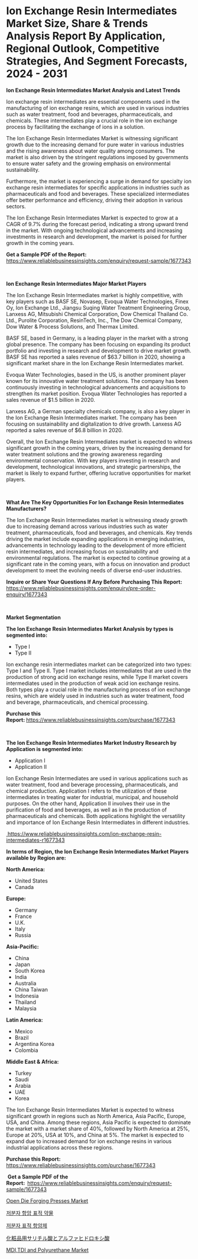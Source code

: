 <p><h1>Ion Exchange Resin Intermediates Market Size, Share & Trends Analysis Report By Application, Regional Outlook, Competitive Strategies, And Segment Forecasts, 2024 - 2031</h1></p><p><strong>Ion Exchange Resin Intermediates Market Analysis and Latest Trends</strong></p>
<p><p>Ion exchange resin intermediates are essential components used in the manufacturing of ion exchange resins, which are used in various industries such as water treatment, food and beverages, pharmaceuticals, and chemicals. These intermediates play a crucial role in the ion exchange process by facilitating the exchange of ions in a solution.</p><p>The Ion Exchange Resin Intermediates Market is witnessing significant growth due to the increasing demand for pure water in various industries and the rising awareness about water quality among consumers. The market is also driven by the stringent regulations imposed by governments to ensure water safety and the growing emphasis on environmental sustainability.</p><p>Furthermore, the market is experiencing a surge in demand for specialty ion exchange resin intermediates for specific applications in industries such as pharmaceuticals and food and beverages. These specialized intermediates offer better performance and efficiency, driving their adoption in various sectors.</p><p>The Ion Exchange Resin Intermediates Market is expected to grow at a CAGR of 9.7% during the forecast period, indicating a strong upward trend in the market. With ongoing technological advancements and increasing investments in research and development, the market is poised for further growth in the coming years.</p></p>
<p><strong>Get a Sample PDF of the Report:&nbsp;</strong> <a href="https://www.reliablebusinessinsights.com/enquiry/request-sample/1677343">https://www.reliablebusinessinsights.com/enquiry/request-sample/1677343</a></p>
<p>&nbsp;</p>
<p><strong>Ion Exchange Resin Intermediates Major Market Players</strong></p>
<p><p>The Ion Exchange Resin Intermediates market is highly competitive, with key players such as BASF SE, Novasep, Evoqua Water Technologies, Finex Oy, Ion Exchange Ltd., Jiangsu Suqing Water Treatment Engineering Group, Lanxess AG, Mitsubishi Chemical Corporation, Dow Chemical Thailand Co. Ltd., Purolite Corporation, ResinTech, Inc., The Dow Chemical Company, Dow Water & Process Solutions, and Thermax Limited.</p><p>BASF SE, based in Germany, is a leading player in the market with a strong global presence. The company has been focusing on expanding its product portfolio and investing in research and development to drive market growth. BASF SE has reported a sales revenue of $63.7 billion in 2020, showing a significant market share in the Ion Exchange Resin Intermediates market.</p><p>Evoqua Water Technologies, based in the US, is another prominent player known for its innovative water treatment solutions. The company has been continuously investing in technological advancements and acquisitions to strengthen its market position. Evoqua Water Technologies has reported a sales revenue of $1.5 billion in 2020.</p><p>Lanxess AG, a German specialty chemicals company, is also a key player in the Ion Exchange Resin Intermediates market. The company has been focusing on sustainability and digitalization to drive growth. Lanxess AG reported a sales revenue of $6.8 billion in 2020.</p><p>Overall, the Ion Exchange Resin Intermediates market is expected to witness significant growth in the coming years, driven by the increasing demand for water treatment solutions and the growing awareness regarding environmental conservation. With key players investing in research and development, technological innovations, and strategic partnerships, the market is likely to expand further, offering lucrative opportunities for market players.</p></p>
<p>&nbsp;</p>
<p><strong>What Are The Key Opportunities For Ion Exchange Resin Intermediates Manufacturers?</strong></p>
<p><p>The Ion Exchange Resin Intermediates market is witnessing steady growth due to increasing demand across various industries such as water treatment, pharmaceuticals, food and beverages, and chemicals. Key trends driving the market include expanding applications in emerging industries, advancements in technology leading to the development of more efficient resin intermediates, and increasing focus on sustainability and environmental regulations. The market is expected to continue growing at a significant rate in the coming years, with a focus on innovation and product development to meet the evolving needs of diverse end-user industries.</p></p>
<p><strong>Inquire or Share Your Questions If Any Before Purchasing This Report:</strong> <a href="https://www.reliablebusinessinsights.com/enquiry/pre-order-enquiry/1677343">https://www.reliablebusinessinsights.com/enquiry/pre-order-enquiry/1677343</a></p>
<p>&nbsp;</p>
<p><strong>Market Segmentation</strong></p>
<p><strong>The Ion Exchange Resin Intermediates Market Analysis by types is segmented into:</strong></p>
<p><ul><li>Type I</li><li>Type II</li></ul></p>
<p><p>Ion exchange resin intermediates market can be categorized into two types: Type I and Type II. Type I market includes intermediates that are used in the production of strong acid ion exchange resins, while Type II market covers intermediates used in the production of weak acid ion exchange resins. Both types play a crucial role in the manufacturing process of ion exchange resins, which are widely used in industries such as water treatment, food and beverage, pharmaceuticals, and chemical processing.</p></p>
<p><strong>Purchase this Report:&nbsp;</strong><a href="https://www.reliablebusinessinsights.com/purchase/1677343">https://www.reliablebusinessinsights.com/purchase/1677343</a></p>
<p>&nbsp;</p>
<p><strong>The Ion Exchange Resin Intermediates Market Industry Research by Application is segmented into:</strong></p>
<p><ul><li>Application I</li><li>Application II</li></ul></p>
<p><p>Ion Exchange Resin Intermediates are used in various applications such as water treatment, food and beverage processing, pharmaceuticals, and chemical production. Application I refers to the utilization of these intermediates in treating water for industrial, municipal, and household purposes. On the other hand, Application II involves their use in the purification of food and beverages, as well as in the production of pharmaceuticals and chemicals. Both applications highlight the versatility and importance of Ion Exchange Resin Intermediates in different industries.</p></p>
<p><a href="https://www.reliablebusinessinsights.com/ion-exchange-resin-intermediates-r1677343">&nbsp;https://www.reliablebusinessinsights.com/ion-exchange-resin-intermediates-r1677343</a></p>
<p><strong>In terms of Region, the Ion Exchange Resin Intermediates Market Players available by Region are:</strong></p>
<p>
    <p> <strong> North America: </strong>
        <ul>
            <li>United States</li>
            <li>Canada</li>
        </ul>
        </p> 
    <p> <strong> Europe: </strong>
        <ul>
            <li>Germany</li>
            <li>France</li>
            <li>U.K.</li>
            <li>Italy</li>
            <li>Russia</li>
        </ul>
        </p> 
    <p> <strong> Asia-Pacific: </strong>
        <ul>
            <li>China</li>
            <li>Japan</li>
            <li>South Korea</li>
            <li>India</li>
            <li>Australia</li>
            <li>China Taiwan</li>
            <li>Indonesia</li>
            <li>Thailand</li>
            <li>Malaysia</li>
        </ul>
        </p> 
    <p> <strong> Latin America: </strong>
        <ul>
            <li>Mexico</li>
            <li>Brazil</li>
            <li>Argentina Korea</li>
            <li>Colombia</li>
        </ul>
        </p> 
    <p> <strong> Middle East & Africa: </strong>
        <ul>
            <li>Turkey</li>
            <li>Saudi</li>
            <li>Arabia</li>
            <li>UAE</li>
            <li>Korea</li>
        </ul>
    </p>
    </p>
<p><p>The Ion Exchange Resin Intermediates Market is expected to witness significant growth in regions such as North America, Asia Pacific, Europe, USA, and China. Among these regions, Asia Pacific is expected to dominate the market with a market share of 40%, followed by North America at 25%, Europe at 20%, USA at 10%, and China at 5%. The market is expected to expand due to increased demand for ion exchange resins in various industrial applications across these regions.</p></p>
<p><strong>Purchase this Report: </strong><a href="https://www.reliablebusinessinsights.com/purchase/1677343">https://www.reliablebusinessinsights.com/purchase/1677343</a></p>
<p>&nbsp;<strong>Get a Sample PDF of the Report:&nbsp;&nbsp;</strong><a href="https://www.reliablebusinessinsights.com/enquiry/request-sample/1677343">https://www.reliablebusinessinsights.com/enquiry/request-sample/1677343</a></p>
<p><strong></strong></p>
<p><p><a href="https://www.linkedin.com/pulse/open-die-forging-presses-market-size-cagr-trends-2024-2030-pyj0e?trackingId=CWOKo12uXU6RIw0ANdrlfA%3D%3D">Open Die Forging Presses Market</a></p><p><a href="https://github.com/KoleLedner/Market-Research-Report-List-1/blob/main/169799190813.md">저분자 항암 표적 약물</a></p><p><a href="https://github.com/garnett961902/Market-Research-Report-List-1/blob/main/689117990812.md">저분자 표적 항암제</a></p><p><a href="https://github.com/mathieurico66/Market-Research-Report-List-1/blob/main/817946099420.md">化粧品用サリチル酸とアルファヒドロキシ酸</a></p><p><a href="https://github.com/mabutironaldo/Market-Research-Report-List-4/blob/main/mditdi-and-polyurethane-market.md">MDI,TDI and Polyurethane Market</a></p></p>